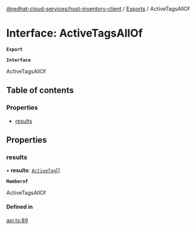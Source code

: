 [@redhat-cloud-services/host-inventory-client](../README.md) / [Exports](../modules.md) / ActiveTagsAllOf

# Interface: ActiveTagsAllOf

**`Export`**

**`Interface`**

ActiveTagsAllOf

## Table of contents

### Properties

- [results](ActiveTagsAllOf.md#results)

## Properties

### results

• **results**: [`ActiveTag`](ActiveTag.md)[]

**`Memberof`**

ActiveTagsAllOf

#### Defined in

[api.ts:89](https://github.com/mkholjuraev/javascript-clients/blob/master/packages/host-inventory/api.ts#L89)
